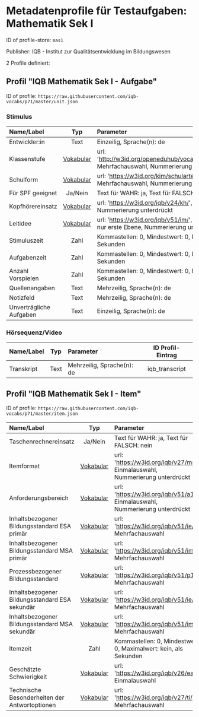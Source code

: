 # Metadatenprofile für Testaufgaben: Mathematik Sek I

ID of profile-store: `mas1`

Publisher: IQB - Institut zur Qualitätsentwicklung im Bildungswesen

2 Profile definiert:

## Profil "IQB Mathematik Sek I - Aufgabe"

ID of profile: `https://raw.githubusercontent.com/iqb-vocabs/p71/master/unit.json`

### Stimulus

| Name/Label | Typ | Parameter | ID Profil-Eintrag |
| :--- | :---: | :--- | :---: |
| Entwickler:in | Text | Einzeilig, Sprache(n): de   | iqb_author |
| Klassenstufe | [Vokabular](http://w3id.org/openeduhub/vocabs/educationalLevel/) | url: 'http://w3id.org/openeduhub/vocabs/educationalLevel/', Mehrfachauswahl, Nummerierung unterdrückt | iqb_educational_level |
| Schulform | [Vokabular](https://w3id.org/kim/schularten/) | url: 'https://w3id.org/kim/schularten/', Mehrfachauswahl, Nummerierung unterdrückt | iqb_school_type |
| Für SPF geeignet | Ja/Nein | Text für WAHR: ja, Text für FALSCH: nein | iqb_spf |
| Kopfhörereinsatz | [Vokabular](https://w3id.org/iqb/v24/kh/) | url: 'https://w3id.org/iqb/v24/kh/', Einmalauswahl, Nummerierung unterdrückt | iqb_phones |
| Leitidee | [Vokabular](https://w3id.org/iqb/v51/im/) | url: 'https://w3id.org/iqb/v51/im/', Einmalauswahl, Zeige nur erste Ebene, Nummerierung unterdrückt | iqb_competence |
| Stimuluszeit | Zahl | Kommastellen: 0, Mindestwert: 0, Maximalwert: kein, als Sekunden | iqb_time_stimulus |
| Aufgabenzeit | Zahl | Kommastellen: 0, Mindestwert: 0, Maximalwert: kein, als Sekunden | iqb_time_unit |
| Anzahl Vorspielen | Zahl | Kommastellen: 0, Mindestwert: 0, Maximalwert: kein, als Sekunden | iqb_time_play |
| Quellenangaben | Text | Mehrzeilig, Sprache(n): de   | iqb_copyright |
| Notizfeld | Text | Mehrzeilig, Sprache(n): de   | iqb_note_field |
| Unverträgliche Aufgaben | Text | Einzeilig, Sprache(n): de   | iqb_compatibility |

### Hörsequenz/Video

| Name/Label | Typ | Parameter | ID Profil-Eintrag |
| :--- | :---: | :--- | :---: |
| Transkript | Text | Mehrzeilig, Sprache(n): de   | iqb_transcript |

## Profil "IQB Mathematik Sek I - Item"

ID of profile: `https://raw.githubusercontent.com/iqb-vocabs/p71/master/item.json`

| Name/Label | Typ | Parameter | ID Profil-Eintrag |
| :--- | :---: | :--- | :---: |
| Taschenrechnereinsatz | Ja/Nein | Text für WAHR: ja, Text für FALSCH: nein | iqb_calculator |
| Itemformat | [Vokabular](https://w3id.org/iqb/v27/ms/) | url: 'https://w3id.org/iqb/v27/ms/', Einmalauswahl, Nummerierung unterdrückt | iqb_item_format |
| Anforderungsbereich | [Vokabular](https://w3id.org/iqb/v51/a1/) | url: 'https://w3id.org/iqb/v51/a1/', Einmalauswahl, Nummerierung unterdrückt | iqb_requirement_area |
| Inhaltsbezogener Bildungsstandard ESA primär | [Vokabular](https://w3id.org/iqb/v51/ie/) | url: 'https://w3id.org/iqb/v51/ie/', Mehrfachauswahl | iqb_standards_esa1 |
| Inhaltsbezogener Bildungsstandard MSA primär | [Vokabular](https://w3id.org/iqb/v51/im/) | url: 'https://w3id.org/iqb/v51/im/', Mehrfachauswahl | iqb_standards_msa1 |
| Prozessbezogener Bildungsstandard | [Vokabular](https://w3id.org/iqb/v51/p1/) | url: 'https://w3id.org/iqb/v51/p1/', Mehrfachauswahl | iqb_standards_pr |
| Inhaltsbezogener Bildungsstandard ESA sekundär | [Vokabular](https://w3id.org/iqb/v51/ie/) | url: 'https://w3id.org/iqb/v51/ie/', Mehrfachauswahl | iqb_standards_esa2 |
| Inhaltsbezogener Bildungsstandard MSA sekundär | [Vokabular](https://w3id.org/iqb/v51/im/) | url: 'https://w3id.org/iqb/v51/im/', Mehrfachauswahl | iqb_standards_msa2 |
| Itemzeit | Zahl | Kommastellen: 0, Mindestwert: 0, Maximalwert: kein, als Sekunden | iqb_time_item |
| Geschätzte Schwierigkeit | [Vokabular](https://w3id.org/iqb/v26/ea/) | url: 'https://w3id.org/iqb/v26/ea/', Einmalauswahl | iqb_exante_difficulty |
| Technische Besonderheiten der Antwortoptionen | [Vokabular](https://w3id.org/iqb/v27/ti/) | url: 'https://w3id.org/iqb/v27/ti/', Mehrfachauswahl | iqb_itemtech |

